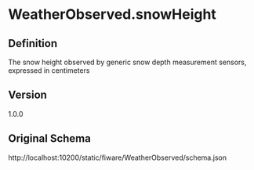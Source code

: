 # WeatherObserved.snowHeight

## Definition
The snow height observed by generic snow depth measurement sensors, expressed in centimeters

## Version
1.0.0

## Original Schema
http://localhost:10200/static/fiware/WeatherObserved/schema.json
